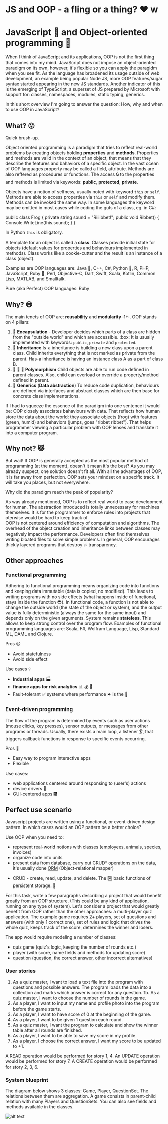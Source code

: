 
# JS and OOP - a fling or a thing? :heart: w
# JavaScript :watermelon: and Object-oriented programming :frog:
When I think of JavaScript and its applications, OOP is not the first thing that comes into my mind.
JavaScript does not impose an object-oriented paradigm on its own, however, it's flexible so you can apply the paragidm when you see fit.
As the language has broadened its usage outside of web development, an example being popular Node JS, more OOP features/sugar syntax started appearing in the new JS standards. Another indicator of this is the emerging of TypeScript, a superset of JS prepared by Microsoft with support for: classes, namespaces, modules, static typing, generics. 

In this short overview I'm going to answer the question: How, why and when to use OOP in JavaScript?

## What? :open_mouth:
Quick brush-up.

Object oriented programming is a paradigm that tries to reflect real-world problems by creating objects holding **properties** and **methods**. 
Properties and methods are valid in the context of an object, that means that they describe
the features and bahaviors of a specific object. In the vast ocean of OOP languages property may be called a field, attribute. Methods are also reffered as procedures or functions. The access :lock: to the properties and methods is limited via keywords: **public**, **protected**, **private**. 

Objects have a notion of selfness, usually noted with keyword `this` or `self`.
Methods are able to access properties via `this` or `self` and modify them. Methods can be invoked the same way. In some languages the keyword may be omitted in most cases while coding the guts of a class, eg. in C#:

public class Frog {
  private string sound = "Riiiibbet!";
  public void Ribbet()
  {
      Console.WriteLine(this.sound);
  }
}

In Python `this` is obligatory.

A template for an object is called a **class**. Classes provide initial state for objects (default values for properties and behaviours implemented in methods).
Class works like a cookie-cutter and the result is an instance of a class (object).

Examples are OOP languages are: Java :volcano:, C++, C#, Python :snake:, R, PHP, JavaScript, Ruby :gem:, Perl, Objective-C, Dart, Swift, Scala, Kotlin, Common Lisp, MATLAB, and Smalltalk.

Pure (aka Perfect) OOP languages: Ruby

## Why? :smile:
The main tenets of OOP are: **reusability** and **modularity** :1+:. OOP stands on 4 pillars:

1. :pill: **Encapsulation** - Developer decides which parts of a class are hidden from the "outside world" and which are accessible. :box: It is usually implemented with keywords: `public`, `private` and `protected`.
2. :hatched_chick: **Inheritance** Is-a inheritance is building a new class upon a parent class. Child inherits everything that is not marked as private from the parent. Has-a inheritance is having an instance class A as a part of class B.
3. :red_circle: :large_blue_circle: :large_blue_diamond: **Polymorphism** Child objects are able to run code defined in parent classes. Also, child can overload or override a property/method defined in parent.
4. :icecream: **Generics** (**Data abstraction**) To reduce code duplication, behaviours are defined via interfaces and abstract classes which are then base for concrete class implementations.

If I had to squeeze the essence of the paradigm into one sentence it would be: OOP closely associates bahaviours with data. That reflects how human store the data about the world: they associate objects (frog) with features (green, humid) and behaviors (jumps, goes "ribbet ribbet"). That helps programmer viewing a particular problem with OOP lenses and translate it into a computer program.


## Why not? :pouting_cat:
But wait! If OOP is generally accepted as the most popular method of programming (at the moment), doesn't it mean it's the best?
As you may already suspect, one solution doesn't fit all. With all the advantages of OOP, it is far away from perfection.
OOP sets your mindset on a specific track. It will take you places, but not everywhere.

Why did the paradigm reach the peak of popularity?


As was already mentioned, OOP is to reflect real world to ease development for human. The abstraction introduced is totally unnecessary for machines themselves. It is for the programmer to enforce rules into projects that oterwise would be hard to keep track of.  
OOP is not centered around efficiency of computation and algorithms. The overhead of the object creation and inheritance links between classes may negatively impact the performance. Developers often find themselves writing bloated files to solve simple problems. In general, OOP encourages thickly layered programs that destroy :boom: transparency.

## Other approaches

### Functional programming
Adhering to functional programming means organizing code into functions and keeping data immutable (data is copied, no modified). This leads to writing programs with no side effects (what happens inside of functional, stays inside the function :sunglasses:). In functional code, a function is not able to change the outside world (the state of the object or system), and the output value is fully deterministic (always the same for the same input) and depends only on the given arguments. System remains **stateless**. This allows to keep strong control over the program flow. Examples of functional programming languages are:  Scala, F#, Wolfram Language, Lisp, Standard ML, DAML and Clojure.

Pros :smiley:
- Avoid statefulness
- Avoid side effect

Use cases :bulb:
- **Industrial apps** :factory:
- **finance apps for risk analytics** :bar_chart: :moneybag: :bank:
- Fault-tolerant :white_check_mark: systems where performance :fast_forward: is the :key:

### Event-driven programming
The flow of the program is determined by events such as user actions (mouse clicks, key presses), sensor outputs, or messages from other programs or threads. Usually, there exists a main loop, a listener :ear:, that triggers callback functions in response to specific events occurring. 

Pros :sunflower:
- Easy way to program interactive apps
- Flexible

Use cases:
- web applications centered around responsing to (user's) actions
- device drivers :rocket:
- GUI-centered apps :fireworks:


## Perfect use scenario
Javascript projects are written using a functional, or event-driven design pattern. In which cases would an OOP pattern be a better choice?

Use OOP when you need to:
- represent real-world notions with classes (employees, animals, species, invoices)
- organize code into units
- present data from database, carry out CRUD* operations on the data, it's usually done [ORM](https://en.wikipedia.org/wiki/Object-relational_mapping) (Object-relational mapper)

* CRUD -  create, read, update, and delete. The :four: basic functions of persistent storage. :gift:


For this task, write a few paragraphs describing a project that would benefit greatly from an OOP structure. (This could be any kind of application, running on any type of system). 
Let's consider a project that would greatly benefit from OOP rather than the other approaches: a multi-player quiz application.
The example game requires 2+ players, set of questions and answers (with only 1 correct one), set of rules and logic that drives the whole quiz, keeps track of the score, determines the winner and losers.

The app would require modeling a number of classes:
- quiz game (quiz's logic, keeping the number of rounds etc.)
- player (with score, name fields and methods for updating score)
- question (question, the correct answer, other incorrect alternatives)

### User stories

1. As a quiz master, I want to load a text file into the program with questions and possible answers. The program loads the data into a collection and marks which answer is correct for any question.
1b. As a quiz master, I want to choose the number of rounds in the game.
2. As a player, I want to input my name and profile photo into the program before the game starts.
3. As a player, I want to have score of 0 at the beginning of the game.
4. As a player, I want to be given 1 question each round.
5. As a quiz master, I want the program to calculate and show the winner table after all rounds are finished.
6. As a player, I want to be able to save my score in my profile.
7. As a player, I choose the correct answer, I want my score to be updated to +1.

A READ operation would be performed for story 1, 4.
An UPDATE operation would be performed for story 7.
A CREATE operation would be performed for story 2, 3, 6.

### System blueprint
The diagram below shows 3 classes: Game, Player, QuestionSet. The relations between them are aggregation.
A game consists in parent-child relation with many Players and QuestionSets.
You can also see fields and methods available in the classes.

![alt text](https://github.com/marta-krzyk-dev/JavaScriptOOP/blob/master/QuizDiagram.png?raw=true)

